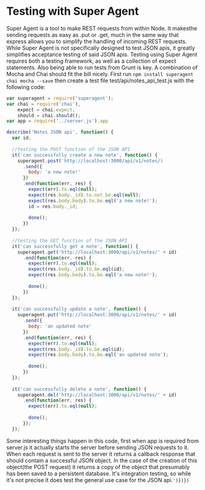 Testing with Super Agent
===============================
Super Agent is a tool to make REST requests from within Node. It makesthe sending requests
as easy as .put or .get, much in the same way that express allows you to simplify the handling
of incoming REST requests. While Super Agent is not specifically designed to test JSON apis,
it greatly simplifies acceptance testing of said JSON apis. Testing using Super Agent requires
both a testing framework, as well as a collection of expect statements. Also being able to run 
tests from Grunt is key. A combination of Mocha and Chai should fit the bill nicely. First run
`npm install superagent chai mocha --save` then create a test file test/api/notes_api_test.js with the 
following code:
```javascript
var superagent = require('superagent');
var chai = require('chai'),
    expect = chai.expect,
    should = chai.should();
var app = require('../server.js').app

describe('Notes JSON api', function() {
  var id;
  
  //testing the POST function of the JSON API
  it('can successfully create a new note', function() {
    superagent.post('http://localhost:3000/api/v1/notes/)
      .send({
        body: 'a new note!'
      })
      .end(function(err, res) {
        expect(err).to.eql(null);
        expect(res.body._id).to.not.be.eql(null);
        expect(res.body.body).to.be.eql('a new note!');
        id = res.body._id;
        
        done();
      })
  });
      
  //testing the GET function of the JSON API
  it('can successfully get a note', function() {
    superagent.get('http://localhost:3000/api/v1/notes/' + id)
      .end(function(err, res) {
        expect(err).to.eql(null);
        expect(res.body._id).to.be.eql(id);
        expect(res.body.body).to.be.eql('a new note!');
        
        done();
      })
  });
  
  it('can successfully update a note', function() {
    superagent.put('http://localhost:3000/api/v1/notes/' + id)
      .send({
        body: 'an updated note'
      })
      .end(function(err, res) {
        expect(err).to.eql(null);
        expect(res.body._id).to.be.eql(id);
        expect(res.body.body).to.be.eql('an updated note');
        
        done();
      })
  });
  
  it('can successfully delete a note', function() {
    superagent.del('http://localhost:3000/api/v1/notes/' + id)
      .end(function(err, res) {
        expect(err).to.eql(null);
        
        done();
      });
  });
```
Some interesting things happen in this code, first when app is required from server.js it actually starts the server before sending JSON requests to it. When each request is sent to the server it returns a callback response that should contain a successful JSON object.  In the case of the creation of this object(the POST request) it returns a copy of the object that presumably has been saved to a persistent database. It's integration testing, so while it's not precise it does test the general use case for the JSON api.```')})})```